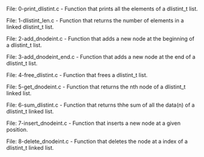File: 0-print_dlistint.c - Function that prints all the elements of a dlistint_t list.

File: 1-dlistint_len.c - Function that returns the number of elements in a linked dlistint_t list.

File: 2-add_dnodeint.c - Function that adds a new node at the beginning of a dlistint_t list.

File: 3-add_dnodeint_end.c - Function that adds a new node at the end of a dlistint_t list.

File: 4-free_dlistint.c - Function that frees a dlistint_t list.

File: 5-get_dnodeint.c - Function that returns the nth node of a dlistint_t linked list.

File: 6-sum_dlistint.c - Function that returns thhe sum of all the data(n) of a dlistint_t linked list.

File: 7-insert_dnodeint.c - Function that inserts a new node at a given position.

File: 8-delete_dnodeint.c - Function that deletes the node at a index of a dlistint_t linked list.
